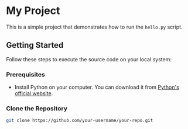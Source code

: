 # My Project

This is a simple project that demonstrates how to run the `hello.py` script.

## Getting Started

Follow these steps to execute the source code on your local system:

### Prerequisites

- Install Python on your computer. You can download it from [Python's official website](https://www.python.org/downloads/).

### Clone the Repository

```bash
git clone https://github.com/your-username/your-repo.git
